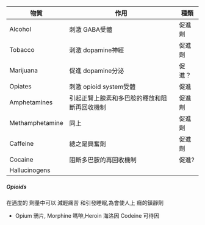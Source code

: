 物質 | 作用 | 種類
--| --| --
Alcohol | 刺激 GABA受體 | 促進劑
Tobacco | 刺激 dopamine神經| 促進劑
Marijuana | 促進 dopamine分泌 | 促進？
Opiates | 刺激 opioid system受體 | 促進
Amphetamines | 引起正腎上腺素和多巴胺的釋放和阻斷再回收機制 | 促進劑
Methamphetamine | 同上 | 促進劑
Caffeine | 總之是興奮劑 | 促進劑
Cocaine | 阻斷多巴胺的再回收機制 | 促進?
Hallucinogens | 

##### Opioids
在適度的 劑量中可以 減輕痛苦 和引發睡眠,為會使人上 癮的鎮靜劑
- Opium 鴉片, Morphine 嗎啡,Heroin 海洛因 Codeine 可待因
